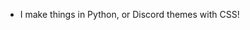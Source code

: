 - I make things in Python, or Discord themes with CSS! 
<!---
SoggyButWorse/SoggyButWorse is a ✨ special ✨ repository because its `README.md` (this file) appears on your GitHub profile.
You can click the Preview link to take a look at your changes.
--->
